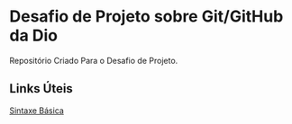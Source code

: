 # Desafio de Projeto sobre Git/GitHub da Dio

Repositório Criado Para o Desafio de Projeto.


## Links Úteis

[Sintaxe Básica](https://www.markdownguide.org/basic-syntax/)
